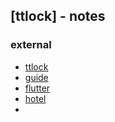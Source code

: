 ## [ttlock] - notes


### external
* [ttlock](https://ttlock.com/#/)
* [guide](https://open.ttlock.com/document/doc?urlName=userGuide%2FekeyEn.html)
* [flutter](https://github.com/ttlock/ttlock_flutter)
* [hotel](https://hoteldoc.ttlock.com/en/docs/%E4%BB%8B%E7%BB%8D)
*